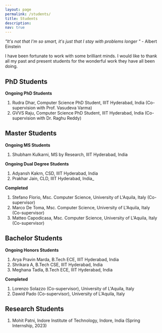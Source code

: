 ```yaml
---
layout: page
permalink: /students/
title: Students
description:
nav: true
---
```

_"It's not that I'm so smart, it's just that I stay with problems longer "_  - Albert Einstein

I have been fortunate to work with some brilliant minds. I would like to thank all my past and present students for the wonderful work they have all been doing.

<!--__PhD Students__-->

## PhD Students

__Ongoing PhD Students__

  1. Rudra Dhar, Computer Science PhD Student, IIIT Hyderabad, India (Co-supervision with Prof. Vasudeva Varma)
  2. GVVS Raju, Computer Science PhD Student, IIIT Hyderabad, India (Co-supervision with Dr. Raghu Reddy)

## Master Students

__Ongoing MS Students__
  1. Shubham Kulkarni, MS by Research, IIIT Hyderabad, India

__Ongoing Dual Degree Students__

  1. Adyansh Kakrn, CSD, IIIT Hyderabad, India
  2. Prakhar Jain, CLD, IIIT Hyderabad, India_

__Completed__

  1. Stefano Florio, Msc. Computer Science, University of L'Aquila, Italy (Co-supervisor)
  2. Marco De Toma,  Msc. Computer Science, University of L'Aquila, Italy (Co-supervisor)
  3. Matteo Capodicasa, Msc. Computer Science, University of L'Aquila, Italy (Co-supervisor)

## Bachelor Students

__Ongoing Honors Students__

  1. Arya Pravin Marda, B.Tech ECE, IIIT Hyderabad, India
  2. Shrikara A, B.Tech CSE, IIIT Hyderabad, India
  3. Meghana Tadla, B.Tech ECE, IIIT Hyderabad, India

__Completed__

  1. Lorenzo Solazzo (Co-supervisor), University of L'Aquila, Italy
  2. Dawid Pado (Co-supervisor), University of L'Aquila, Italy

## Research Students

  1. Mohit Patni, Indore Institute of Technology, Indore, India (Spring Internship, 2023)
